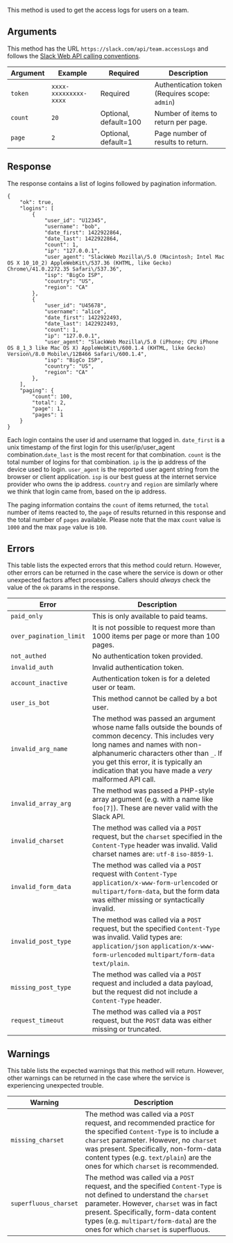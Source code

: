This method is used to get the access logs for users on a team.

## Arguments

This method has the URL `https://slack.com/api/team.accessLogs` and follows the [Slack Web API calling conventions](/web#basics).

| Argument | Example | Required | Description |
| --- | --- | --- | --- |
| `token` | `xxxx-xxxxxxxxx-xxxx` | Required | Authentication token (Requires scope: `admin`) |
| `count` | `20` | Optional, default=100 | Number of items to return per page. |
| `page` | `2` | Optional, default=1 | Page number of results to return. |

## Response

The response contains a list of logins followed by pagination information.

```
{
    "ok": true,
    "logins": [
        {
            "user_id": "U12345",
            "username": "bob",
            "date_first": 1422922864,
            "date_last": 1422922864,
            "count": 1,
            "ip": "127.0.0.1",
            "user_agent": "SlackWeb Mozilla\/5.0 (Macintosh; Intel Mac OS X 10_10_2) AppleWebKit\/537.36 (KHTML, like Gecko) Chrome\/41.0.2272.35 Safari\/537.36",
            "isp": "BigCo ISP",
            "country": "US",
            "region": "CA"
        },
        {
            "user_id": "U45678",
            "username": "alice",
            "date_first": 1422922493,
            "date_last": 1422922493,
            "count": 1,
            "ip": "127.0.0.1",
            "user_agent": "SlackWeb Mozilla\/5.0 (iPhone; CPU iPhone OS 8_1_3 like Mac OS X) AppleWebKit\/600.1.4 (KHTML, like Gecko) Version\/8.0 Mobile\/12B466 Safari\/600.1.4",
            "isp": "BigCo ISP",
            "country": "US",
            "region": "CA"
        },
    ],
    "paging": {
        "count": 100,
        "total": 2,
        "page": 1,
        "pages": 1
    }
}
```

Each login contains the user id and username that logged in. `date_first` is a unix timestamp of the first login for this user/ip/user\_agent combination.`date_last` is the most recent for that combination. `count` is the total number of logins for that combination. `ip` is the ip address of the device used to login. `user_agent` is the reported user agent string from the browser or client application. `isp` is our best guess at the internet service provider who owns the ip address. `country` and `region` are similarly where we think that login came from, based on the ip address.

The paging information contains the `count` of items returned, the `total` number of items reacted to, the `page` of results returned in this response and the total number of `pages` available. Please note that the max `count` value is `1000` and the max `page` value is `100`.

## Errors

This table lists the expected errors that this method could return. However, other errors can be returned in the case where the service is down or other unexpected factors affect processing. Callers should _always_ check the value of the `ok` params in the response.

| Error | Description |
| --- | --- |
| `paid_only` | This is only available to paid teams. |
| `over_pagination_limit` | It is not possible to request more than 1000 items per page or more than 100 pages. |
| `not_authed` | No authentication token provided. |
| `invalid_auth` | Invalid authentication token. |
| `account_inactive` | Authentication token is for a deleted user or team. |
| `user_is_bot` | This method cannot be called by a bot user. |
| `invalid_arg_name` | The method was passed an argument whose name falls outside the bounds of common decency. This includes very long names and names with non-alphanumeric characters other than `_`. If you get this error, it is typically an indication that you have made a _very_ malformed API call. |
| `invalid_array_arg` | The method was passed a PHP-style array argument (e.g. with a name like `foo[7]`). These are never valid with the Slack API. |
| `invalid_charset` | The method was called via a `POST` request, but the `charset` specified in the `Content-Type` header was invalid. Valid charset names are: `utf-8` `iso-8859-1`. |
| `invalid_form_data` | The method was called via a `POST` request with `Content-Type` `application/x-www-form-urlencoded` or `multipart/form-data`, but the form data was either missing or syntactically invalid. |
| `invalid_post_type` | The method was called via a `POST` request, but the specified `Content-Type` was invalid. Valid types are: `application/json` `application/x-www-form-urlencoded` `multipart/form-data` `text/plain`. |
| `missing_post_type` | The method was called via a `POST` request and included a data payload, but the request did not include a `Content-Type` header. |
| `request_timeout` | The method was called via a `POST` request, but the `POST` data was either missing or truncated. |

## Warnings

This table lists the expected warnings that this method will return. However, other warnings can be returned in the case where the service is experiencing unexpected trouble.

| Warning | Description |
| --- | --- |
| `missing_charset` | The method was called via a `POST` request, and recommended practice for the specified `Content-Type` is to include a `charset` parameter. However, no `charset` was present. Specifically, non-form-data content types (e.g. `text/plain`) are the ones for which `charset` is recommended. |
| `superfluous_charset` | The method was called via a `POST` request, and the specified `Content-Type` is not defined to understand the `charset` parameter. However, `charset` was in fact present. Specifically, form-data content types (e.g. `multipart/form-data`) are the ones for which `charset` is superfluous. |

